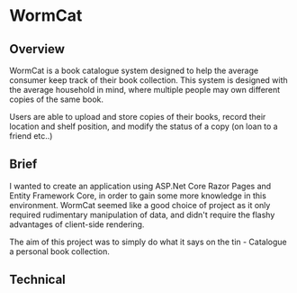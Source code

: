 # WormCat

## Overview
WormCat is a book catalogue system designed to help the average consumer keep track of their book collection. This system is designed with the average household in mind, where multiple people may own different copies of the same book. 

Users are able to upload and store copies of their books, record their location and shelf position, and modify the status of a copy (on loan to a friend etc..)

## Brief
I wanted to create an application using ASP.Net Core Razor Pages and Entity Framework Core, in order to gain some more knowledge in this environment. WormCat seemed like a good choice of project as it only required rudimentary manipulation of data, and didn't require the flashy advantages of client-side rendering.

The aim of this project was to simply do what it says on the tin - Catalogue a personal book collection.

## Technical
